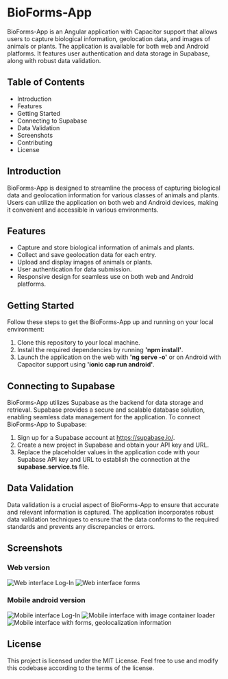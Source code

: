 # BioForms-App

BioForms-App is an Angular application with Capacitor support that allows users to capture biological information, geolocation data, and images of animals or plants. The application is available for both web and Android platforms. It features user authentication and data storage in Supabase, along with robust data validation.
## Table of Contents
- Introduction
- Features
- Getting Started
- Connecting to Supabase
- Data Validation
- Screenshots
- Contributing
- License

## Introduction
BioForms-App is designed to streamline the process of capturing biological data and geolocation information for various classes of animals and plants. Users can utilize the application on both web and Android devices, making it convenient and accessible in various environments.

## Features
- Capture and store biological information of animals and plants.
- Collect and save geolocation data for each entry.
- Upload and display images of animals or plants.
- User authentication for data submission.
- Responsive design for seamless use on both web and Android platforms.

## Getting Started
Follow these steps to get the BioForms-App up and running on your local environment:
1. Clone this repository to your local machine.
1. Install the required dependencies by running **'npm install'**.
1. Launch the application on the web with **'ng serve -o'** or on Android with Capacitor support using **'ionic cap run android'**.

## Connecting to Supabase
BioForms-App utilizes Supabase as the backend for data storage and retrieval. Supabase provides a secure and scalable database solution, enabling seamless data management for the application.
To connect BioForms-App to Supabase:
1. Sign up for a Supabase account at https://supabase.io/.
1. Create a new project in Supabase and obtain your API key and URL.
1. Replace the placeholder values in the application code with your Supabase API key and URL to establish the connection at the **supabase.service.ts** file.
   
## Data Validation
Data validation is a crucial aspect of BioForms-App to ensure that accurate and relevant information is captured. The application incorporates robust data validation techniques to ensure that the data conforms to the required standards and prevents any discrepancies or errors.

## Screenshots
### Web version
![Web interface Log-In](Screenshots/web1.png)
![Web interface forms](Screenshots/web3.png)
### Mobile android version
![Mobile interface Log-In](Screenshots/mob1.jpeg)
![Mobile interface with image container loader](Screenshots/mob4.jpeg)
![Mobile interface with forms, geolocalization information](Screenshots/mob5.jpeg)

## License
This project is licensed under the MIT License. Feel free to use and modify this codebase according to the terms of the license.

